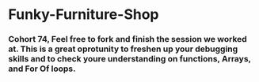 # Funky-Furniture-Shop
### Cohort 74, Feel free to fork and finish the session we worked at. This is a great oprotunity to freshen up your debugging skills and to check youre understanding on functions, Arrays, and For Of loops.
